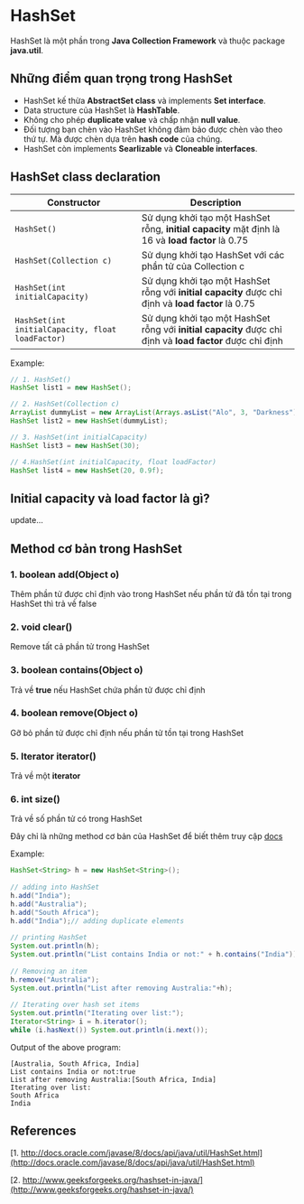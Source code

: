# HashSet
HashSet là một phần trong **Java Collection Framework** và thuộc package **java.util**.
## Những điểm quan trọng trong HashSet
- HashSet kế thừa **AbstractSet class** và implements **Set interface**.
- Data structure của HashSet là **HashTable**.
- Không cho phép **duplicate value** và chấp nhận **null value**.
- Đối tượng bạn chèn vào HashSet không đảm bảo được chèn vào theo thứ tự. Mà được chèn dựa trên **hash code** của chúng.
- HashSet còn implements **Searlizable** và **Cloneable interfaces**.

## HashSet class declaration
Constructor | Description
------------ | -------------
```HashSet()``` | Sử dụng khởi tạo một HashSet rỗng, **initial capacity** mặt định là 16 và **load factor** là 0.75
```HashSet(Collection c)``` | Sử dụng khởi tạo HashSet với các phần tử của Collection c
```HashSet(int initialCapacity)``` | Sử dụng khởi tạo một HashSet rỗng với **initial capacity** được chỉ định và **load factor** là 0.75
```HashSet(int initialCapacity, float loadFactor)``` | Sử dụng khởi tạo một HashSet rỗng với **initial capacity** được chỉ định và **load factor** được chỉ định

Example:
```java
// 1. HashSet()
HashSet list1 = new HashSet();

// 2. HashSet(Collection c)
ArrayList dummyList = new ArrayList(Arrays.asList("Alo", 3, "Darkness"));
HashSet list2 = new HashSet(dummyList);

// 3. HashSet(int initialCapacity)
HashSet list3 = new HashSet(30);

// 4.HashSet(int initialCapacity, float loadFactor)
HashSet list4 = new HashSet(20, 0.9f);
```

## Initial capacity và load factor là gì?
update...
## Method cơ bản trong HashSet
### 1. boolean add(Object o)
Thêm phần tử được chỉ định vào trong HashSet nếu phần tử đã tồn tại trong HashSet thì trả về false
### 2. void clear()
Remove tất cả phần tử trong HashSet
### 3. boolean contains(Object o)
Trả về **true** nếu HashSet chứa phần tử được chỉ định
### 4. boolean remove(Object o)
Gỡ bỏ phần tử được chỉ định nếu phần tử tồn tại trong HashSet
### 5. Iterator iterator()
Trả về một **iterator**
### 6. int size()
Trả về số phần tử có trong HashSet

Đây chỉ là những method cơ bản của HashSet để biết thêm truy cập [docs](http://docs.oracle.com/javase/8/docs/api/java/util/HashSet.html)

Example:
```java
HashSet<String> h = new HashSet<String>();
 
// adding into HashSet
h.add("India");
h.add("Australia");
h.add("South Africa");
h.add("India");// adding duplicate elements
 
// printing HashSet
System.out.println(h);
System.out.println("List contains India or not:" + h.contains("India"));
 
// Removing an item
h.remove("Australia");
System.out.println("List after removing Australia:"+h);
 
// Iterating over hash set items
System.out.println("Iterating over list:");
Iterator<String> i = h.iterator();
while (i.hasNext()) System.out.println(i.next());
```
Output of the above program:
```
[Australia, South Africa, India]
List contains India or not:true
List after removing Australia:[South Africa, India]
Iterating over list:
South Africa
India
```
## References
[1. http://docs.oracle.com/javase/8/docs/api/java/util/HashSet.html](http://docs.oracle.com/javase/8/docs/api/java/util/HashSet.html)

[2. http://www.geeksforgeeks.org/hashset-in-java/](http://www.geeksforgeeks.org/hashset-in-java/)
